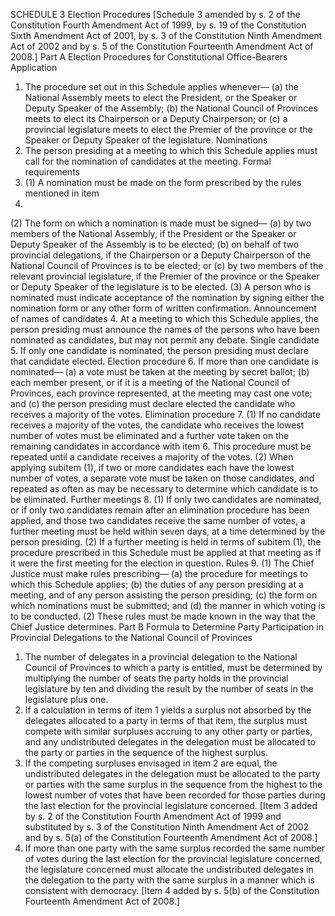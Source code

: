 SCHEDULE 3
Election Procedures
[Schedule 3 amended by s. 2 of the Constitution Fourth Amendment Act of 1999, by s. 19 of the
Constitution Sixth Amendment Act of 2001, by s. 3 of the Constitution Ninth Amendment Act of 2002
and by s. 5 of the Constitution Fourteenth Amendment Act of 2008.]
Part A
Election Procedures for Constitutional Office-Bearers
Application
1. The procedure set out in this Schedule applies whenever—
(a) the National Assembly meets to elect the President, or the Speaker or Deputy
Speaker of the Assembly;
(b) the National Council of Provinces meets to elect its Chairperson or a Deputy
Chairperson; or
(c) a provincial legislature meets to elect the Premier of the province or the
Speaker or Deputy Speaker of the legislature.
Nominations
2. The person presiding at a meeting to which this Schedule applies must call for the
nomination of candidates at the meeting.
Formal requirements
3. (1) A nomination must be made on the form prescribed by the rules mentioned in item
9.
(2) The form on which a nomination is made must be signed—
(a) by two members of the National Assembly, if the President or the Speaker or
Deputy Speaker of the Assembly is to be elected;
(b) on behalf of two provincial delegations, if the Chairperson or a Deputy
Chairperson of the National Council of Provinces is to be elected; or
(c) by two members of the relevant provincial legislature, if the Premier of the
province or the Speaker or Deputy Speaker of the legislature is to be elected.
(3) A person who is nominated must indicate acceptance of the nomination by signing
either the nomination form or any other form of written confirmation.
Announcement of names of candidates
4. At a meeting to which this Schedule applies, the person presiding must announce the
names of the persons who have been nominated as candidates, but may not permit any
debate.
Single candidate
5. If only one candidate is nominated, the person presiding must declare that candidate
elected.
Election procedure
6. If more than one candidate is nominated—
(a) a vote must be taken at the meeting by secret ballot;
(b) each member present, or if it is a meeting of the National Council of Provinces,
each province represented, at the meeting may cast one vote; and
(c) the person presiding must declare elected the candidate who receives a
majority of the votes.
Elimination procedure
7. (1) If no candidate receives a majority of the votes, the candidate who receives the
lowest number of votes must be eliminated and a further vote taken on the
remaining candidates in accordance with item 6. This procedure must be repeated
until a candidate receives a majority of the votes.
(2) When applying subitem (1), if two or more candidates each have the lowest number
of votes, a separate vote must be taken on those candidates, and repeated as often
as may be necessary to determine which candidate is to be eliminated.
Further meetings
8. (1) If only two candidates are nominated, or if only two candidates remain
after an elimination procedure has been applied, and those two candidates receive
the same number of votes, a further meeting must be held within seven days, at a
time determined by the person presiding.
(2) If a further meeting is held in terms of subitem (1), the procedure prescribed in
this Schedule must be applied at that meeting as if it were the first meeting for the
election in question.
Rules
9. (1) The Chief Justice must make rules prescribing—
(a) the procedure for meetings to which this Schedule applies;
(b) the duties of any person presiding at a meeting, and of any person assisting
the person presiding;
(c) the form on which nominations must be submitted; and
(d) the manner in which voting is to be conducted.
(2) These rules must be made known in the way that the Chief Justice determines.
Part B
Formula to Determine Party Participation in Provincial
Delegations to the National Council of Provinces
1. The number of delegates in a provincial delegation to the National Council of Provinces
to which a party is entitled, must be determined by multiplying the number of seats the
party holds in the provincial legislature by ten and dividing the result by the number of
seats in the legislature plus one.
2. If a calculation in terms of item 1 yields a surplus not absorbed by the delegates allocated
to a party in terms of that item, the surplus must compete with similar surpluses accruing
to any other party or parties, and any undistributed delegates in the delegation must be
allocated to the party or parties in the sequence of the highest surplus.
3. If the competing surpluses envisaged in item 2 are equal, the undistributed delegates
in the delegation must be allocated to the party or parties with the same surplus in the
sequence from the highest to the lowest number of votes that have been recorded for
those parties during the last election for the provincial legislature concerned.
[Item 3 added by s. 2 of the Constitution Fourth Amendment Act of 1999 and substituted by s. 3 of the
Constitution Ninth Amendment Act of 2002 and by s. 5(a) of the Constitution Fourteenth Amendment
Act of 2008.]
4. If more than one party with the same surplus recorded the same number of votes during
the last election for the provincial legislature concerned, the legislature concerned must
allocate the undistributed delegates in the delegation to the party with the same surplus
in a manner which is consistent with democracy.
[Item 4 added by s. 5(b) of the Constitution Fourteenth Amendment Act of 2008.]
